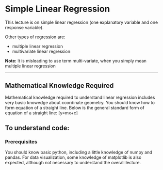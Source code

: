 # Simple Linear Regression

This lecture is on simple linear regression (one explanatory variable and one response variable). 

Other types of regression are:
* multiple linear regression
* multivariate linear regression

**Note:** It is misleading to use term multi-variate, when you simply mean multiple linear regression

***

## Mathematical Knowledge Required

Mathematical knowledge required to understand linear regression includes very basic knowedge about coordinate geometry. You should know how to form equation of a straight line. Below is the general standard form of equation of a straight line: \[y=mx+c\]


## To understand code:

### Prerequisites

You should know basic python, including a little knowledge of numpy and pandas. For data visualization, some knowledge of matplotlib is also expected, although not necessary to understand the overall lecture. 
